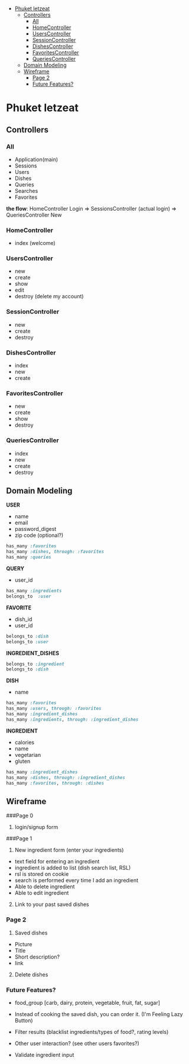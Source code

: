 * [Phuket letzeat](#phuket-letzeat)
	* [Controllers](#controllers)
		* [All](#all)
		* [HomeController](#homecontroller)
		* [UsersController](#userscontroller)
		* [SessionController](#sessioncontroller)
		* [DishesController](#dishescontroller)
		* [FavoritesController](#favoritescontroller)
		* [QueriesController](#queriescontroller)
	* [Domain Modeling](#domain-modeling)
	* [Wireframe](#wireframe)
		* [Page 2](#page-2)
		* [Future Features?](#future-features)

# Phuket letzeat

## Controllers

### All

- Application(main)
- Sessions
- Users
- Dishes
- Queries
- Searches 
- Favorites

**the flow**: HomeController Login => SessionsController (actual login) =>  QueriesController New

### HomeController

- index (welcome)

### UsersController

- new
- create
- show
- edit
- destroy (delete my account) 

### SessionController

- new
- create
- destroy

### DishesController

- index
- new
- create

### FavoritesController

- new
- create
- show
- destroy

### QueriesController

- index
- new
- create
- destroy

## Domain Modeling

**USER**

- name
- email
- password_digest
- zip code (optional?)

```ruby
has_many :favorites
has_many :dishes, through: :favorites
has_many :queries
```


**QUERY**

- user_id


```ruby
has_many :ingredients
belongs_to  :user
```
**FAVORITE**

- dish_id
- user_id

```ruby
belongs_to :dish
belongs_to :user
```
**INGREDIENT_DISHES**

```ruby
belongs_to :ingredient
belongs_to :dish
```

**DISH**

- name


```ruby
has_many :favorites
has_many :users, through: :favorites
has_many :ingredient_dishes
has_many :ingredients, through: :ingredient_dishes
```
**INGREDIENT**

- calories
- name
- vegetarian
- gluten


```ruby
has_many :ingredient_dishes
has_many :dishes, through: :ingredient_dishes
has_many :favorites, through: :dishes
```

## Wireframe


###Page 0 

1. login/signup form

###Page 1 

1. New ingredient form (enter your ingredients)

  - text field for entering an ingredient
  - ingredient is added to list (dish search list, RSL)
  - rsl is stored on cookie
  - search is performed every time I add an ingredient
  - Able to delete ingredient
  - Able to edit ingredient

2. Link to your past saved dishes

### Page 2 

1. Saved dishes

  - Picture
  - Title
  - Short description?
  - link

2. Delete dishes


### Future Features?

- food_group [carb, dairy, protein, vegetable, fruit, fat, sugar]

- Instead of cooking the saved dish, you can order it. (I'm Feeling Lazy Button)

- Filter results (blacklist ingredients/types of food?, rating levels)

- Other user interaction? (see other users favorites?)

- Validate ingredient input
